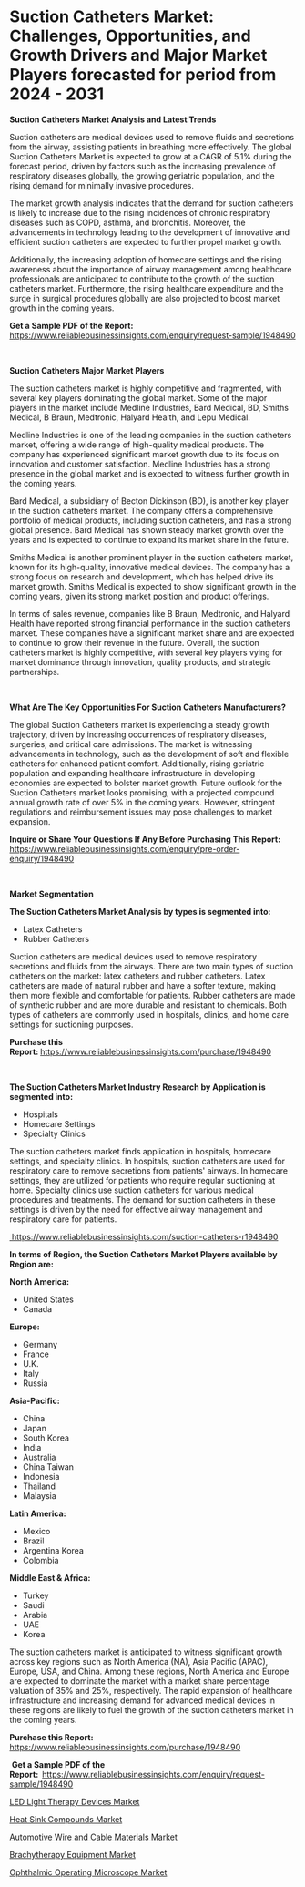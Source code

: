 <p><h1>Suction Catheters Market: Challenges, Opportunities, and Growth Drivers and Major Market Players forecasted for period from 2024 - 2031</h1></p><p><strong>Suction Catheters Market Analysis and Latest Trends</strong></p>
<p><p>Suction catheters are medical devices used to remove fluids and secretions from the airway, assisting patients in breathing more effectively. The global Suction Catheters Market is expected to grow at a CAGR of 5.1% during the forecast period, driven by factors such as the increasing prevalence of respiratory diseases globally, the growing geriatric population, and the rising demand for minimally invasive procedures.</p><p>The market growth analysis indicates that the demand for suction catheters is likely to increase due to the rising incidences of chronic respiratory diseases such as COPD, asthma, and bronchitis. Moreover, the advancements in technology leading to the development of innovative and efficient suction catheters are expected to further propel market growth.</p><p>Additionally, the increasing adoption of homecare settings and the rising awareness about the importance of airway management among healthcare professionals are anticipated to contribute to the growth of the suction catheters market. Furthermore, the rising healthcare expenditure and the surge in surgical procedures globally are also projected to boost market growth in the coming years.</p></p>
<p><strong>Get a Sample PDF of the Report:&nbsp;</strong> <a href="https://www.reliablebusinessinsights.com/enquiry/request-sample/1948490">https://www.reliablebusinessinsights.com/enquiry/request-sample/1948490</a></p>
<p>&nbsp;</p>
<p><strong>Suction Catheters Major Market Players</strong></p>
<p><p>The suction catheters market is highly competitive and fragmented, with several key players dominating the global market. Some of the major players in the market include Medline Industries, Bard Medical, BD, Smiths Medical, B Braun, Medtronic, Halyard Health, and Lepu Medical.</p><p>Medline Industries is one of the leading companies in the suction catheters market, offering a wide range of high-quality medical products. The company has experienced significant market growth due to its focus on innovation and customer satisfaction. Medline Industries has a strong presence in the global market and is expected to witness further growth in the coming years.</p><p>Bard Medical, a subsidiary of Becton Dickinson (BD), is another key player in the suction catheters market. The company offers a comprehensive portfolio of medical products, including suction catheters, and has a strong global presence. Bard Medical has shown steady market growth over the years and is expected to continue to expand its market share in the future.</p><p>Smiths Medical is another prominent player in the suction catheters market, known for its high-quality, innovative medical devices. The company has a strong focus on research and development, which has helped drive its market growth. Smiths Medical is expected to show significant growth in the coming years, given its strong market position and product offerings.</p><p>In terms of sales revenue, companies like B Braun, Medtronic, and Halyard Health have reported strong financial performance in the suction catheters market. These companies have a significant market share and are expected to continue to grow their revenue in the future. Overall, the suction catheters market is highly competitive, with several key players vying for market dominance through innovation, quality products, and strategic partnerships.</p></p>
<p>&nbsp;</p>
<p><strong>What Are The Key Opportunities For Suction Catheters Manufacturers?</strong></p>
<p><p>The global Suction Catheters market is experiencing a steady growth trajectory, driven by increasing occurrences of respiratory diseases, surgeries, and critical care admissions. The market is witnessing advancements in technology, such as the development of soft and flexible catheters for enhanced patient comfort. Additionally, rising geriatric population and expanding healthcare infrastructure in developing economies are expected to bolster market growth. Future outlook for the Suction Catheters market looks promising, with a projected compound annual growth rate of over 5% in the coming years. However, stringent regulations and reimbursement issues may pose challenges to market expansion.</p></p>
<p><strong>Inquire or Share Your Questions If Any Before Purchasing This Report:</strong> <a href="https://www.reliablebusinessinsights.com/enquiry/pre-order-enquiry/1948490">https://www.reliablebusinessinsights.com/enquiry/pre-order-enquiry/1948490</a></p>
<p>&nbsp;</p>
<p><strong>Market Segmentation</strong></p>
<p><strong>The Suction Catheters Market Analysis by types is segmented into:</strong></p>
<p><ul><li>Latex Catheters</li><li>Rubber Catheters</li></ul></p>
<p><p>Suction catheters are medical devices used to remove respiratory secretions and fluids from the airways. There are two main types of suction catheters on the market: latex catheters and rubber catheters. Latex catheters are made of natural rubber and have a softer texture, making them more flexible and comfortable for patients. Rubber catheters are made of synthetic rubber and are more durable and resistant to chemicals. Both types of catheters are commonly used in hospitals, clinics, and home care settings for suctioning purposes.</p></p>
<p><strong>Purchase this Report:&nbsp;</strong><a href="https://www.reliablebusinessinsights.com/purchase/1948490">https://www.reliablebusinessinsights.com/purchase/1948490</a></p>
<p>&nbsp;</p>
<p><strong>The Suction Catheters Market Industry Research by Application is segmented into:</strong></p>
<p><ul><li>Hospitals</li><li>Homecare Settings</li><li>Specialty Clinics</li></ul></p>
<p><p>The suction catheters market finds application in hospitals, homecare settings, and specialty clinics. In hospitals, suction catheters are used for respiratory care to remove secretions from patients' airways. In homecare settings, they are utilized for patients who require regular suctioning at home. Specialty clinics use suction catheters for various medical procedures and treatments. The demand for suction catheters in these settings is driven by the need for effective airway management and respiratory care for patients.</p></p>
<p><a href="https://www.reliablebusinessinsights.com/suction-catheters-r1948490">&nbsp;https://www.reliablebusinessinsights.com/suction-catheters-r1948490</a></p>
<p><strong>In terms of Region, the Suction Catheters Market Players available by Region are:</strong></p>
<p>
    <p> <strong> North America: </strong>
        <ul>
            <li>United States</li>
            <li>Canada</li>
        </ul>
        </p> 
    <p> <strong> Europe: </strong>
        <ul>
            <li>Germany</li>
            <li>France</li>
            <li>U.K.</li>
            <li>Italy</li>
            <li>Russia</li>
        </ul>
        </p> 
    <p> <strong> Asia-Pacific: </strong>
        <ul>
            <li>China</li>
            <li>Japan</li>
            <li>South Korea</li>
            <li>India</li>
            <li>Australia</li>
            <li>China Taiwan</li>
            <li>Indonesia</li>
            <li>Thailand</li>
            <li>Malaysia</li>
        </ul>
        </p> 
    <p> <strong> Latin America: </strong>
        <ul>
            <li>Mexico</li>
            <li>Brazil</li>
            <li>Argentina Korea</li>
            <li>Colombia</li>
        </ul>
        </p> 
    <p> <strong> Middle East & Africa: </strong>
        <ul>
            <li>Turkey</li>
            <li>Saudi</li>
            <li>Arabia</li>
            <li>UAE</li>
            <li>Korea</li>
        </ul>
    </p>
    </p>
<p><p>The suction catheters market is anticipated to witness significant growth across key regions such as North America (NA), Asia Pacific (APAC), Europe, USA, and China. Among these regions, North America and Europe are expected to dominate the market with a market share percentage valuation of 35% and 25%, respectively. The rapid expansion of healthcare infrastructure and increasing demand for advanced medical devices in these regions are likely to fuel the growth of the suction catheters market in the coming years.</p></p>
<p><strong>Purchase this Report: </strong><a href="https://www.reliablebusinessinsights.com/purchase/1948490">https://www.reliablebusinessinsights.com/purchase/1948490</a></p>
<p>&nbsp;<strong>Get a Sample PDF of the Report:&nbsp;&nbsp;</strong><a href="https://www.reliablebusinessinsights.com/enquiry/request-sample/1948490">https://www.reliablebusinessinsights.com/enquiry/request-sample/1948490</a></p>
<p><strong></strong></p>
<p><p><a href="https://github.com/hrhzhypq19/Market-Research-Report-List-1/blob/main/led-light-therapy-devices-market.md">LED Light Therapy Devices Market</a></p><p><a href="https://www.linkedin.com/pulse/emerging-trends-heat-sink-compounds-market-global-outlook-3z9ae?trackingId=WPUgwv1uSuGYig2Z8RneHA%3D%3D">Heat Sink Compounds Market</a></p><p><a href="https://www.linkedin.com/pulse/automotive-wire-cable-materials-market-growth-outlook-from-mywne?trackingId=SXes5V8xSkGjiyH7o9sR%2FA%3D%3D">Automotive Wire and Cable Materials Market</a></p><p><a href="https://github.com/LarryPearsongXXfvf/Market-Research-Report-List-1/blob/main/brachytherapy-equipment-market.md">Brachytherapy Equipment Market</a></p><p><a href="https://github.com/brendafegmorris532/Market-Research-Report-List-2/blob/main/ophthalmic-operating-microscope-market.md">Ophthalmic Operating Microscope Market</a></p></p>